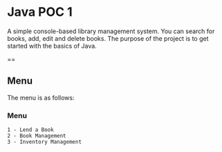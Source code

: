 # Java POC 1

A simple console-based library management system. You can search for books, add, edit and delete books. The purpose of the project is to get started with the basics of Java.

==

## Menu

The menu is as follows:

### Menu

    1 - Lend a Book
    2 - Book Management
    3 - Inventory Management
